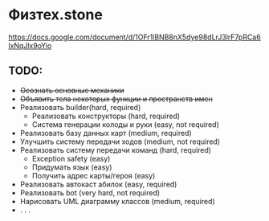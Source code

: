 # Физтех.stone
https://docs.google.com/document/d/1OFr1lBNB8nX5dye98dLrJ3lrF7pRCa6lxNqJlx9oYio
## TODO:
 * ~~Осознать основные механики~~
 * ~~Объявить тела некоторых функции и пространств имен~~
 * Реализовать builder(hard, required)
     * Реализовать конструкторы (hard, required)
     * Система генерации колоды и руки (easy, not required)
 * Реализовать базу данных карт (medium, required)
 * Улучшить систему передачи ходов (medium, not required)
 * Реализовать систему передачи команд (hard, required)
     * Exception safety (easy)
     * Придумать язык (easy)
     * Получить адрес карты/героя (easy)
 * Реализовать автокаст абилок (easy, required) 
 * Реализовать bot (very hard, not required)
 * Нарисовать UML диаграмму классов (medium, required)
 * . . .
    

